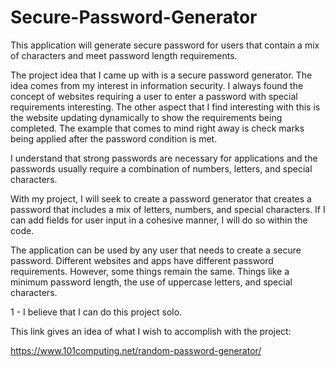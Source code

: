 # Secure-Password-Generator
This application will generate secure password for users that contain a mix of characters and meet password length requirements. 


The project idea that I came up with is a secure password generator. The idea comes from my interest in information security. I always found the concept of websites requiring a user to enter a password with special requirements interesting. The other aspect that I find interesting with this is the website updating dynamically to show the requirements being completed. The example that comes to mind right away is check marks being applied after the password condition is met.

I understand that strong passwords are necessary for applications and the passwords usually require a combination of numbers, letters, and special characters.

With my project, I will seek to create a password generator that creates a password that includes a mix of letters, numbers, and special characters. If I can add fields for user input in a cohesive manner, I will do so within the code. 

The application can be used by any user that needs to create a secure password. Different websites and apps have different password requirements. However, some things remain the same. Things like a minimum password length, the use of uppercase letters, and special characters. 

1 - I believe that I can do this project solo.



This link gives an idea of what I wish to accomplish with the project:

https://www.101computing.net/random-password-generator/
